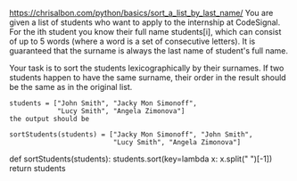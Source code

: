 https://chrisalbon.com/python/basics/sort_a_list_by_last_name/
You are given a list of students who want to apply to the internship at CodeSignal. For the ith student you know their full name students[i], which can consist of up to 5 words (where a word is a set of consecutive letters). It is guaranteed that the surname is always the last name of student's full name.

Your task is to sort the students lexicographically by their surnames. If two students happen to have the same surname, their order in the result should be the same as in the original list.

```
students = ["John Smith", "Jacky Mon Simonoff", 
            "Lucy Smith", "Angela Zimonova"]
the output should be

sortStudents(students) = ["Jacky Mon Simonoff", "John Smith", 
                          "Lucy Smith", "Angela Zimonova"]
```

def sortStudents(students):
    students.sort(key=lambda x: x.split(" ")[-1])
    return students
